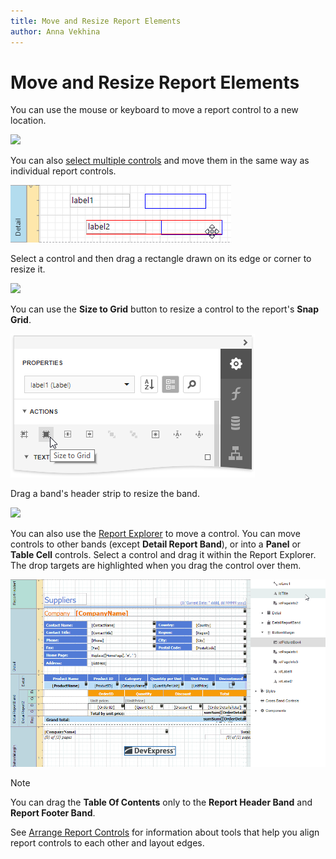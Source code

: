 ```yaml
---
title: Move and Resize Report Elements
author: Anna Vekhina
---
```

# Move and Resize Report Elements

You can use the mouse or keyboard to move a report control to a new location.

![](../../../../images/img119278.png)

You can also [select multiple controls](select-report-elements-and-access-their-settings.md) and move them in the same way as individual report controls.

![](../../../../images/eurd-web-move-multiple-report-controls.png)

Select a control and then drag a rectangle drawn on its edge or corner to resize it.

![](../../../../images/img119279.png)

You can use the **Size to Grid** button to resize a control to the report's **Snap Grid**.

![](../../../../images/eurd-web-size-to-grid.png)

Drag a band's header strip to resize the band.

![](../../../../images/img119280.png)

You can also use the [Report Explorer](../../report-designer-tools/ui-panels/report-explorer.md) to move a control. You can move controls to other bands (except **Detail Report Band**), or into a **Panel** or **Table Cell** controls. Select a control and drag it within the Report Explorer. The drop targets are highlighted when you drag the control over them.

![](../../../../images/eurd-web-report-explorer-reorder-controls.gif)

> [!NOTE]
> You can drag the **Table Of Contents** only to the **Report Header Band** and **Report Footer Band**.

See [Arrange Report Controls](arrange-report-controls.md) for information about tools that help you align report controls to each other and layout edges.
